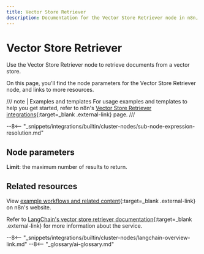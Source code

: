 ```yaml
---
title: Vector Store Retriever
description: Documentation for the Vector Store Retriever node in n8n, a workflow automation platform. Includes details of operations and configuration, and links to examples and credentials information.
---
```


# Vector Store Retriever

Use the Vector Store Retriever node to retrieve documents from a vector store.

On this page, you'll find the node parameters for the Vector Store Retriever node, and links to more resources.

/// note | Examples and templates
For usage examples and templates to help you get started, refer to n8n's [Vector Store Retriever integrations](https://n8n.io/integrations/vector-store-retriever/){:target=_blank .external-link} page.
///	

--8<-- "_snippets/integrations/builtin/cluster-nodes/sub-node-expression-resolution.md"

## Node parameters

**Limit**: the maximum number of results to return.


## Related resources

View [example workflows and related content](https://n8n.io/integrations/vector-store-retriever/){:target=_blank .external-link} on n8n's website.

Refer to [LangChain's vector store retriever documentation](https://js.langchain.com/docs/modules/data_connection/retrievers/how_to/vectorstore){:target=_blank .external-link} for more information about the service.

--8<-- "_snippets/integrations/builtin/cluster-nodes/langchain-overview-link.md"
--8<-- "_glossary/ai-glossary.md"
